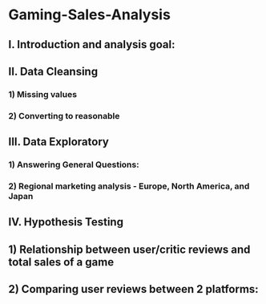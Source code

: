 # Gaming-Sales-Analysis

## I. Introduction and analysis goal: 

## II. Data Cleansing 
 ### 1) Missing values 
 ### 2) Converting to reasonable

## III. Data Exploratory 
### 1) Answering General Questions: 
### 2) Regional marketing analysis - Europe, North America, and Japan

## IV. Hypothesis Testing
## 1) Relationship between user/critic reviews and total sales of a game
## 2) Comparing user reviews between 2 platforms: 
## 
##
